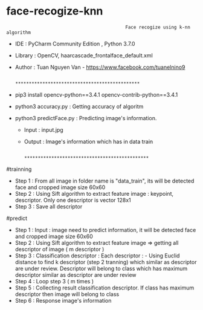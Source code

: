 # face-recogize-knn

                                                Face recogize using k-nn algorithm
 - IDE : PyCharm Community Edition , Python 3.7.0
 - Library : OpenCV, haarcascade_frontalface_default.xml
 - Author : Tuan Nguyen Van - https://www.facebook.com/tuanelnino9
 
                                   **********************************************
 - pip3 install opencv-python==3.4.1 opencv-contrib-python==3.4.1
 - python3 accuracy.py : Getting accuracy of algoritm
 - python3 predictFace.py : Predicting image's information.
      + Input : input.jpg
      + Output : Image's information which has in data train
 
                                    **********************************************
 #trainning
 
- Step 1 : From all image in folder name is "data_train", its will be detected face and cropped image size 60x60
- Step 2 : Using Sift algorithm to extract feature image : keypoint, descriptor. Only one descriptor is vector 128x1
- Step 3 : Save all descriptor
 
 #predict
 
- Step 1 : Input : image need to predict information, it will be detected face and cropped image size 60x60
- Step 2 : Using Sift algorithm to extract feature image => getting all descriptor of image ( m descriptor )
- Step 3 : Classification descriptor :
            Each descriptor :
              - Using Euclid distance to find k descriptor (step 2 tranning) which similar as descriptor are under review.                   Descriptor will belong to class which has maximum descriptor similar as descriptor are under review
- Step 4 : Loop step 3 ( m times )
- Step 5 : Collecting result classification descriptor. If class has maximum descriptor then image will belong to class
- Step 6 : Response image's information
 
